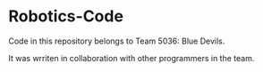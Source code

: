 # Robotics-Code

Code in this repository belongs to Team 5036: Blue Devils.

It was wrriten in collaboration with other programmers in the team.
